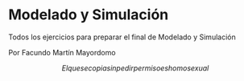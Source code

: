 # Modelado y Simulación
Todos los ejercicios para preparar el final de Modelado y Simulación

Por Facundo Martín Mayordomo

$$El que se copia sin pedir permiso es homosexual$$
